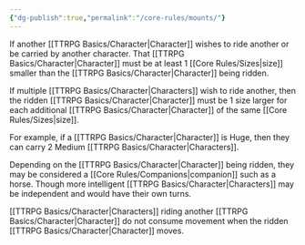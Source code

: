 ```yaml
---
{"dg-publish":true,"permalink":"/core-rules/mounts/"}
---
```


If another [[TTRPG Basics/Character\|Character]] wishes to ride another or be carried by another character. That [[TTRPG Basics/Character\|Character]] must be at least 1 [[Core Rules/Sizes\|size]] smaller than the [[TTRPG Basics/Character\|Character]] being ridden.

If multiple [[TTRPG Basics/Character\|Characters]] wish to ride another, then the ridden [[TTRPG Basics/Character\|Character]] must be 1 size larger for each additional [[TTRPG Basics/Character\|Character]] of the same [[Core Rules/Sizes\|size]].

For example, if a [[TTRPG Basics/Character\|Character]] is Huge, then they can carry 2 Medium [[TTRPG Basics/Character\|Characters]].

Depending on the [[TTRPG Basics/Character\|Character]] being ridden, they may be considered a [[Core Rules/Companions\|companion]] such as a horse. Though more intelligent [[TTRPG Basics/Character\|Characters]] may be independent and would have their own turns.

[[TTRPG Basics/Character\|Characters]] riding another [[TTRPG Basics/Character\|Character]] do not consume movement when the ridden [[TTRPG Basics/Character\|Character]] moves.